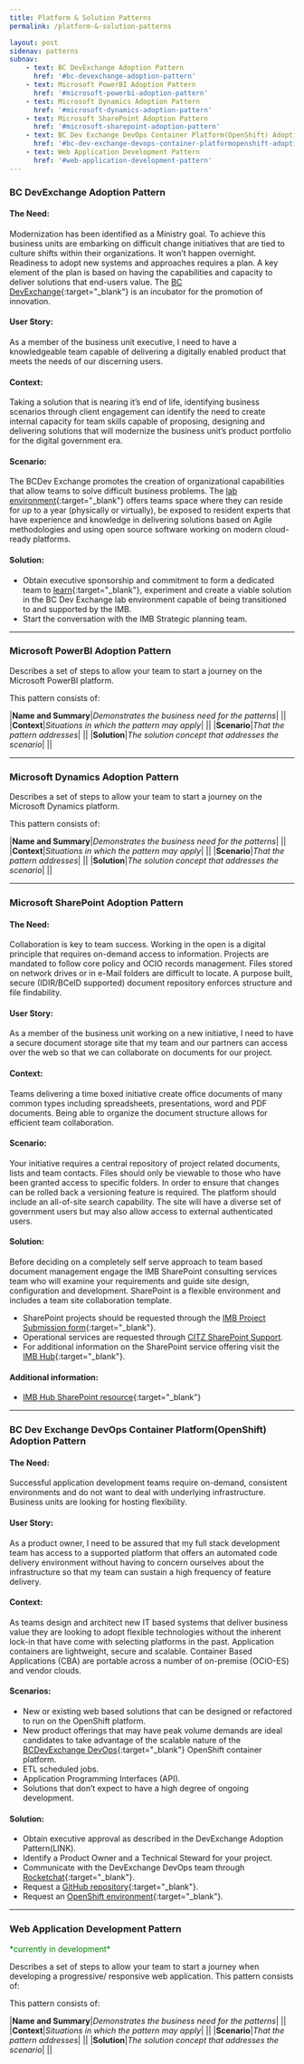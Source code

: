 ```yaml
---
title: Platform & Solution Patterns
permalink: /platform-&-solution-patterns

layout: post
sidenav: patterns
subnav:
    - text: BC DevExchange Adoption Pattern
      href: '#bc-devexchange-adoption-pattern'
    - text: Microsoft PowerBI Adoption Pattern
      href: '#microsoft-powerbi-adoption-pattern'
    - text: Microsoft Dynamics Adoption Pattern
      href: '#microsoft-dynamics-adoption-pattern'
    - text: Microsoft SharePoint Adoption Pattern
      href: '#microsoft-sharepoint-adoption-pattern'
    - text: BC Dev Exchange DevOps Container Platform(OpenShift) Adoption Pattern
      href: '#bc-dev-exchange-devops-container-platformopenshift-adoption-pattern'
    - text: Web Application Development Pattern
      href: '#web-application-development-pattern'
---
```

### BC DevExchange Adoption Pattern
#### The Need:
Modernization has been identified as a Ministry goal. To achieve this business units are embarking on  difficult change initiatives that are tied to culture shifts within their organizations. It won’t happen overnight. Readiness to adopt new systems and approaches requires a plan. A key element of the plan is based on having the capabilities and capacity to deliver solutions that end-users value. The [BC DevExchange](https://bcdevexchange.org/){:target="_blank"} is an incubator for the promotion of  innovation.

#### User Story:
As a member of the business unit executive, I need to have a knowledgeable team capable of delivering a digitally enabled product that meets the needs of our discerning users.

#### Context:
Taking a solution that is nearing it’s end of life, identifying business scenarios through client engagement can identify the need to create internal capacity for team skills capable of proposing, designing and delivering solutions that will modernize the business unit’s product portfolio for the digital government era. 

#### Scenario:
The BCDev Exchange promotes the creation of organizational capabilities that allow teams to solve difficult business problems. The [lab environment](https://bcdevexchange.org/ExchangeLab){:target="_blank"} offers teams space where they can reside for up to a year (physically or virtually), be exposed to resident experts that have experience and knowledge in delivering solutions based on Agile methodologies and using open source software working on modern cloud-ready platforms.

#### Solution:
-	Obtain executive sponsorship and commitment to form a dedicated team to [learn](https://bcdevexchange.org/learning){:target="_blank"}, experiment and create a viable solution in the BC Dev Exchange lab environment capable of being transitioned to and  supported by the IMB.   
-	Start the conversation with the IMB Strategic planning team. 

<hr style="height:2px;border-width:0;color:gray;background-color:gray">

### Microsoft PowerBI Adoption Pattern
Describes a set of steps to allow your team to start a journey on the Microsoft PowerBI platform.

This pattern consists of:

|**Name and Summary**|*Demonstrates the business need for the patterns*|
||
|**Context**|*Situations in which the pattern may apply*|
||
|**Scenario**|*That the pattern addresses*|
||
|**Solution**|*The solution concept that addresses the scenario*|
||

<hr style="height:2px;border-width:0;color:gray;background-color:gray">

### Microsoft Dynamics Adoption Pattern
Describes a set of steps to allow your team to start a journey on the Microsoft Dynamics platform.

This pattern consists of:

|**Name and Summary**|*Demonstrates the business need for the patterns*|
||
|**Context**|*Situations in which the pattern may apply*|
||
|**Scenario**|*That the pattern addresses*|
||
|**Solution**|*The solution concept that addresses the scenario*|
||

<hr style="height:2px;border-width:0;color:gray;background-color:gray">

### Microsoft SharePoint Adoption Pattern
#### The Need:
Collaboration is key to team success. Working in the open is a digital principle that requires on-demand access to information. Projects are mandated to follow core policy and OCIO records management. Files stored on network drives or in e-Mail folders are difficult to locate. A purpose built, secure (IDIR/BCeID supported) document repository enforces structure and file findability.  

#### User Story:
As a member of the business unit working on a new initiative, I need to have a secure document storage site that my team and our partners can access over the web so that we can collaborate on documents for our project.

#### Context:
Teams delivering a time boxed initiative create office documents of many common types including spreadsheets, presentations, word and PDF documents. Being able to organize the document structure allows for efficient team collaboration. 

#### Scenario:
Your initiative requires a central repository of project related documents, lists and team contacts. Files should only be viewable to those who have been granted access to specific folders. In order to ensure that changes can be rolled back a versioning feature is required. The platform should include an all-of-site search capability. The site will have a diverse set of government users but may also allow access to external authenticated users.

#### Solution:
Before deciding on a completely self serve approach to team based document management engage the IMB SharePoint consulting services team who will examine your requirements and guide site design, configuration and development. SharePoint is a flexible environment and includes a team site collaboration template.
-	SharePoint projects should be requested through the [IMB Project Submission form](https://citz.sp.gov.bc.ca/sites/CSD/IMB/PBS/_layouts/15/WopiFrame.aspx?sourcedoc=%7bBF193C7D-E566-494C-A3CD-0795935672CF%7d&file=Project%20submission%20form_updated2018.xlsx&action=default){:target="_blank"}.
-	Operational services are requested through [CITZ SharePoint Support](mailto:citz_sp_support@gov.bc.ca).  
-	For additional information on the SharePoint service offering visit the [IMB Hub](https://intranet.gov.bc.ca/thehub/tools-and-resources/imb-service-catalogue/application-management-services/sharepoint){:target="_blank"}.

#### Additional information:
- [IMB Hub SharePoint resource](https://intranet.gov.bc.ca/thehub/tools-and-resources/information-security-privacy-records-management/info-records-management/sharepoint){:target="_blank"}

<hr style="height:2px;border-width:0;color:gray;background-color:gray">

### BC Dev Exchange DevOps Container Platform(OpenShift) Adoption Pattern
#### The Need:
Successful application development teams require on-demand, consistent environments and do not want to deal with underlying infrastructure. Business units are looking for hosting flexibility.

#### User Story:
As a product owner, I need to be assured that my  full stack development team has access to a supported platform that offers an automated code delivery environment without having to concern ourselves about the infrastructure so that my team can sustain a high frequency of feature delivery.

#### Context:
As teams design and architect new IT based systems that deliver business value they are looking to adopt flexible technologies without the inherent lock-in that have come with selecting platforms in the past. Application containers are lightweight, secure and scalable. Container Based Applications (CBA) are portable across a number of on-premise (OCIO-ES) and vendor clouds. 

#### Scenarios:
-	New or existing web based solutions that can be designed or refactored to run on the OpenShift platform.
-	 New product offerings that may have peak volume demands are ideal candidates to take advantage of the scalable nature of the [BCDevExchange DevOps](https://bcdevexchange.org/DevOpsPlatform){:target="_blank"} OpenShift container platform. 
-	ETL scheduled jobs.
-	 Application Programming Interfaces (API). 
-	Solutions that don’t expect to have a high degree of ongoing development.    

#### Solution:
-	Obtain executive approval as described in the DevExchange Adoption Pattern(LINK). 
-	Identify a Product Owner and a Technical Steward for your project.
-	Communicate with the DevExchange DevOps team through [Rocketchat](https://chat.pathfinder.gov.bc.ca/home){:target="_blank"}.
-	Request a [GitHub repository](https://developer.gov.bc.ca/Getting-Started-on-the-DevOps-Platform/How-to-request-new-GitHub-user-access-or-repository-creation){:target="_blank"}.
-	Request an [OpenShift environment](https://developer.gov.bc.ca/Getting-Started-on-the-DevOps-Platform/How-to-Request-a-New-OpenShift-Project){:target="_blank"}.

<hr style="height:2px;border-width:0;color:gray;background-color:gray">

### Web Application Development Pattern
<span style="color: green">\*currently in development\*</span>

Describes a set of steps to allow your team to start a journey when developing a progressive/ responsive web application. This pattern consists of:

This pattern consists of:

|**Name and Summary**|*Demonstrates the business need for the patterns*|
||
|**Context**|*Situations in which the pattern may apply*|
||
|**Scenario**|*That the pattern addresses*|
||
|**Solution**|*The solution concept that addresses the scenario*|
||